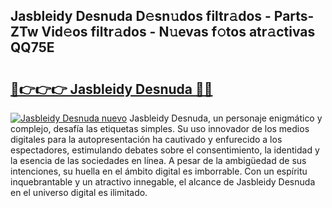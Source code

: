 ## Jasbleidy Desnuda D𝚎sn𝚞dos filtr𝚊dos - Parts-ZTw Vid𝚎os filtr𝚊dos - N𝚞evas f𝚘tos atr𝚊ctivas QQ75E

# <h2><a href="http://mb2wliw.tromn.icu/?c=Jasbleidy+Desnuda">🔗👉👉👉 Jasbleidy Desnuda 🔗🔗</a></h2>

[![Jasbleidy Desnuda nuevo](https://i.imgur.com/pEAQMta.gif)](http://mb2wliw.tromn.icu/?c=Jasbleidy+Desnuda)
Jasbleidy Desnuda, un personaje enigmático y complejo, desafía las etiquetas simples. Su uso innovador de los medios digitales para la autopresentación ha cautivado y enfurecido a los espectadores, estimulando debates sobre el consentimiento, la identidad y la esencia de las sociedades en línea. A pesar de la ambigüedad de sus intenciones, su huella en el ámbito digital es imborrable. Con un espíritu inquebrantable y un atractivo innegable, el alcance de Jasbleidy Desnuda en el universo digital es ilimitado.
